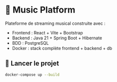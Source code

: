 # 🎵 Music Platform

Plateforme de streaming musical construite avec :

- Frontend : React + Vite + Bootstrap
- Backend : Java 21 + Spring Boot + Hibernate
- BDD : PostgreSQL
- Docker : stack complète frontend + backend + db

## 🚀 Lancer le projet

```bash
docker-compose up --build
